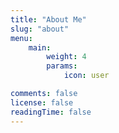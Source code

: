 ```yaml
---
title: "About Me"
slug: "about"
menu:
    main: 
        weight: 4
        params:
            icon: user

comments: false
license: false
readingTime: false
---
```



